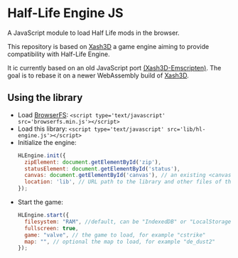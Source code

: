 # Half-Life Engine JS

A JavaScript module to load Half Life mods in the browser.

This repository is based on [Xash3D](https://github.com/FWGS/xash3d-fwgs) a game engine aiming to provide compatibility with Half-Life Engine.

It ic currently based on an old JavaScript port [(Xash3D-Emscripten)](https://github.com/iCrazyBlaze/Xash3D-Emscripten). The goal is to rebase it on a newer WebAssembly build of [Xash3D](https://github.com/FWGS/xash3d-fwgs).

## Using the library

* Load [BrowserFS](https://github.com/jvilk/BrowserFS): `<script type='text/javascript' src='browserfs.min.js'></script>`
* Load this library: `<script type='text/javascript' src='lib/hl-engine.js'></script>`
* Initialize the engine:
  ```javascript
  HLEngine.init({
    zipElement: document.getElementById('zip'),
    statusElement: document.getElementById('status'),
    canvas: document.getElementById('canvas'), // an existing <canvas> element where the game will be rendered
    location: 'lib', // URL path to the library and other files of this repo
  });
  ```
* Start the game:
  ```javascript
  HLEngine.start({
    filesystem: "RAM", //default, can be "IndexedDB" or "LocalStorage" 
    fullscreen: true,
    game: "valve", // the game to load, for example "cstrike"
    map: "", // optional the map to load, for example "de_dust2"
  });
  ```